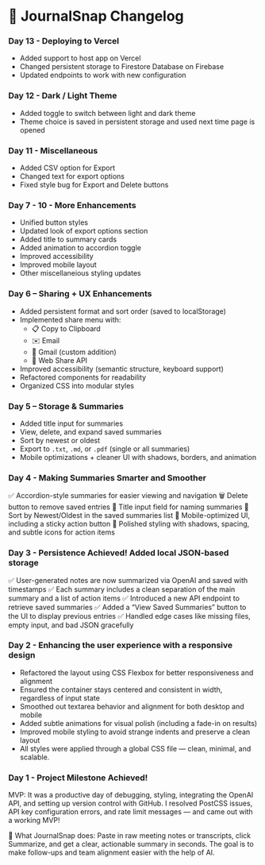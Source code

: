 # 📓 JournalSnap Changelog

### Day 13 - Deploying to Vercel
- Added support to host app on Vercel
- Changed persistent storage to Firestore Database on Firebase
- Updated endpoints to work with new configuration

### Day 12 - Dark / Light Theme
- Added toggle to switch between light and dark theme
- Theme choice is saved in persistent storage and used next time page is opened

### Day 11 - Miscellaneous
- Added CSV option for Export
- Changed text for export options
- Fixed style bug for Export and Delete buttons

### Day 7 - 10 - More Enhancements
- Unified button styles
- Updated look of export options section
- Added title to summary cards
- Added animation to accordion toggle
- Improved accessibility
- Improved mobile layout
- Other miscellaneious styling updates

### Day 6 – Sharing + UX Enhancements
- Added persistent format and sort order (saved to localStorage)
- Implemented share menu with:
  - 📋 Copy to Clipboard
  - ✉️ Email
  - 📧 Gmail (custom addition)
  - 📱 Web Share API
- Improved accessibility (semantic structure, keyboard support)
- Refactored components for readability
- Organized CSS into modular styles

### Day 5 – Storage & Summaries
- Added title input for summaries
- View, delete, and expand saved summaries
- Sort by newest or oldest
- Export to `.txt`, `.md`, or `.pdf` (single or all summaries)
- Mobile optimizations + cleaner UI with shadows, borders, and animation

### Day 4 - Making Summaries Smarter and Smoother
✅ Accordion-style summaries for easier viewing and navigation
🗑️ Delete button to remove saved entries
📝 Title input field for naming summaries
🔀 Sort by Newest/Oldest in the saved summaries list
📱 Mobile-optimized UI, including a sticky action button
💅 Polished styling with shadows, spacing, and subtle icons for action items

### Day 3 - Persistence Achieved! Added local JSON-based storage
 ✅ User-generated notes are now summarized via OpenAI and saved with timestamps
 ✅ Each summary includes a clean separation of the main summary and a list of action items
 ✅ Introduced a new API endpoint to retrieve saved summaries
 ✅ Added a “View Saved Summaries” button to the UI to display previous entries
 ✅ Handled edge cases like missing files, empty input, and bad JSON gracefully

 ### Day 2 - Enhancing the user experience with a responsive design
 * Refactored the layout using CSS Flexbox for better responsiveness and alignment
 * Ensured the container stays centered and consistent in width, regardless of input state
 * Smoothed out textarea behavior and alignment for both desktop and mobile
 * Added subtle animations for visual polish (including a fade-in on results)
 * Improved mobile styling to avoid strange indents and preserve a clean layout
 * All styles were applied through a global CSS file — clean, minimal, and scalable.

 ### Day 1 - Project Milestone Achieved!
 MVP: It was a productive day of debugging, styling, integrating the OpenAI API, and setting up version control with GitHub. I resolved PostCSS issues, API key configuration errors, and rate limit messages — and came out with a working MVP!

📝 What JournalSnap does:
Paste in raw meeting notes or transcripts, click Summarize, and get a clear, actionable summary in seconds. The goal is to make follow-ups and team alignment easier with the help of AI.